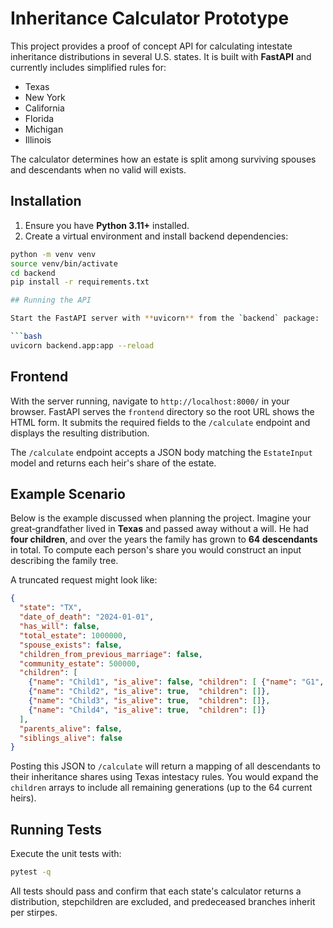 # Inheritance Calculator Prototype

This project provides a proof of concept API for calculating intestate inheritance distributions in several U.S. states.  It is built with **FastAPI** and currently includes simplified rules for:

- Texas
- New York
- California
- Florida
- Michigan
- Illinois

The calculator determines how an estate is split among surviving spouses and descendants when no valid will exists.

## Installation

1. Ensure you have **Python 3.11+** installed.
2. Create a virtual environment and install backend dependencies:

```bash
python -m venv venv
source venv/bin/activate
cd backend
pip install -r requirements.txt

## Running the API

Start the FastAPI server with **uvicorn** from the `backend` package:

```bash
uvicorn backend.app:app --reload
```

## Frontend

With the server running, navigate to `http://localhost:8000/` in your browser.
FastAPI serves the `frontend` directory so the root URL shows the HTML form.
It submits the required fields to the `/calculate` endpoint and displays the
resulting distribution.

The `/calculate` endpoint accepts a JSON body matching the `EstateInput` model and returns each heir's share of the estate.

## Example Scenario

Below is the example discussed when planning the project.  Imagine your great‑grandfather lived in **Texas** and passed away without a will.  He had **four children**, and over the years the family has grown to **64 descendants** in total.  To compute each person's share you would construct an input describing the family tree.

A truncated request might look like:

```json
{
  "state": "TX",
  "date_of_death": "2024-01-01",
  "has_will": false,
  "total_estate": 1000000,
  "spouse_exists": false,
  "children_from_previous_marriage": false,
  "community_estate": 500000,
  "children": [
    {"name": "Child1", "is_alive": false, "children": [ {"name": "G1", "is_alive": true, "children": []} ]},
    {"name": "Child2", "is_alive": true,  "children": []},
    {"name": "Child3", "is_alive": true,  "children": []},
    {"name": "Child4", "is_alive": true,  "children": []}
  ],
  "parents_alive": false,
  "siblings_alive": false
}
```

Posting this JSON to `/calculate` will return a mapping of all descendants to their inheritance shares using Texas intestacy rules.  You would expand the `children` arrays to include all remaining generations (up to the 64 current heirs).

## Running Tests

Execute the unit tests with:

```bash
pytest -q
```

All tests should pass and confirm that each state's calculator returns a distribution, stepchildren are excluded, and predeceased branches inherit per stirpes.


